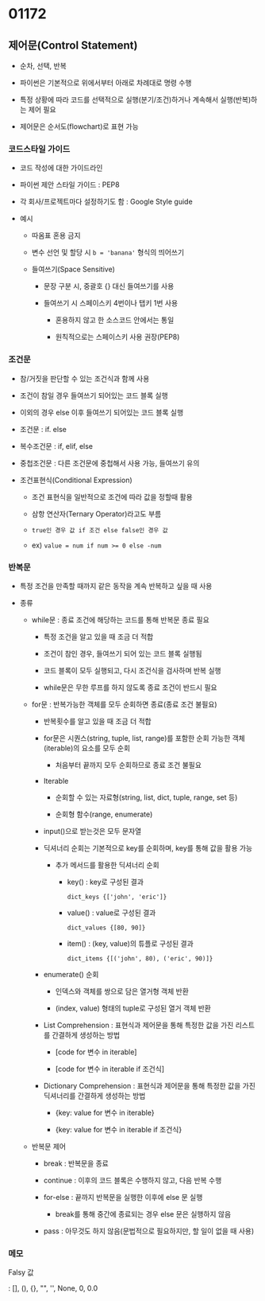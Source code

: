 # 01172

## 제어문(Control Statement)

- 순차, 선택, 반복

- 파이썬은 기본적으로 위에서부터 아래로 차례대로 명령 수행

- 특정 상황에 따라 코드를 선택적으로 실행(분기/조건)하거나 계속해서 실행(반복)하는 제어 필요

- 제어문은 순서도(flowchart)로 표현 가능

### 코드스타일 가이드

- 코드 작성에 대한 가이드라인

- 파이썬 제안 스타일 가이드 : PEP8

- 각 회사/프로젝트마다 설정하기도 함 : Google Style guide

- 예시
  
  - 따옴표 혼용 금지
  
  - 변수 선언 및 할당 시 `b = 'banana'` 형식의 띄어쓰기
  
  - 들여쓰기(Space Sensitive)
    
    - 문장 구분 시, 중괄호 {} 대신 들여쓰기를 사용
    
    - 들여쓰기 시 스페이스키 4번이나 탭키 1번 사용
      
      - 혼용하지 않고 한 소스코드 안에서는 통일
      
      - 원칙적으로는 스페이스키 사용 권장(PEP8)

### 조건문

- 참/거짓을 판단할 수 있는 조건식과 함께 사용

- 조건이 참일 경우 들여쓰기 되어있는 코드 블록 실행

- 이외의 경우 else 이후 들여쓰기 되어있는 코드 블록 실행

- 조건문 : if. else

- 복수조건문 : if, elif, else

- 중첩조건문 : 다른 조건문에 중첩해서 사용 가능, 들여쓰기 유의

- 조건표현식(Conditional Expression)
  
  - 조건 표현식을 일반적으로 조건에 따라 값을 정할때 활용
  
  - 삼항 연산자(Ternary Operator)라고도 부름
  
  - `true인 경우 값 if 조건 else false인 경우 값` 
  
  - ex) `value = num if num >= 0 else -num`

### 반복문

- 특정 조건을 만족할 때까지 같은 동작을 계속 반복하고 싶을 때 사용

- 종류
  
  - while문 : 종료 조건에 해당하는 코드를 통해 반복문 종료 필요
    
    - 특정 조건을 알고 있을 때 조금 더 적합
    
    - 조건이 참인 경우, 들여쓰기 되어 있는 코드 블록 실행됨
    
    - 코드 블록이 모두 실행되고, 다시 조건식을 검사하며 반복 실행
    
    - while문은 무한 루프를 하지 않도록 종료 조건이 반드시 필요
  
  - for문 : 반복가능한 객체를 모두 순회하면 종료(종료 조건 불필요)
    
    - 반복횟수를 알고 있을 때 조금 더 적합
    
    - for문은 시퀀스(string, tuple, list, range)를 포함한 순회 가능한 객체(iterable)의 요소를 모두 순회
      
      - 처음부터 끝까지 모두 순회하므로 종료 조건 불필요
    
    - Iterable
      
      - 순회할 수 있는 자료형(string, list, dict, tuple, range, set 등)
      
      - 순회형 함수(range, enumerate)
    
    - input()으로 받는것은 모두 문자열
    
    - 딕셔너리 순회는 기본적으로 key를 순회하며, key를 통해 값을 활용 가능
      
      - 추가 메서드를 활용한 딕셔너리 순회
        
        - key() : key로 구성된 결과
          
          `dict_keys {['john', 'eric']}`
        
        - value() : value로 구성된 결과
          
          `dict_values {[80, 90]}`
        
        - item() : (key, value)의 튜플로 구성된 결과
          
          `dict_items {[('john', 80), ('eric', 90)]}` 
    
    - enumerate() 순회
      
      - 인덱스와 객체를 쌍으로 담은 열거형 객체 반환
      
      - (index, value) 형태의 tuple로 구성된 열거 객체 반환
    
    - List Comprehension : 표현식과 제어문을 통해 특정한 값을 가진 리스트를 간결하게 생성하는 방법
      
      - [code for 변수 in iterable]
      
      - [code for 변수 in iterable if 조건식]
    
    - Dictionary Comprehension : 표현식과 제어문을 통해 특정한 값을 가진 딕셔너리를 간결하게 생성하는 방법
      
      - {key: value for 변수 in iterable}
      
      - {key: value for 변수 in iterable if 조건식}
  
  - 반복문 제어 
    
    - break : 반복문을 종료
    
    - continue : 이후의 코드 블록은 수행하지 않고, 다음 반복 수행
    
    - for-else : 끝까지 반복문을 실행한 이후에 else 문 실행
      
      - break를 통해 중간에 종료되는 경우 else 문은 실행하지 않음
    
    - pass : 아무것도 하지 않음(문법적으로 필요하지만, 할 일이 없을 때 사용)

### 메모

Falsy 값

: [], (), {}, "", '', None, 0, 0.0
